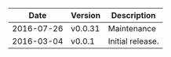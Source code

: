 | Date        | Version | Description |
| ----------- | ------- | ----------- |
| 2016-07-26  | v0.0.31 | Maintenance |
| 2016-03-04  | v0.0.1  | Initial release. |
